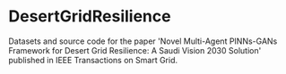 # DesertGridResilience
Datasets and source code for the paper 'Novel Multi-Agent PINNs-GANs Framework for Desert Grid Resilience: A Saudi Vision 2030 Solution' published in IEEE Transactions on Smart Grid.
